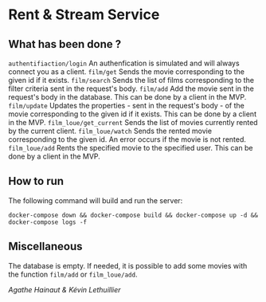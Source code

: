 
# Rent & Stream Service

## What has been done ?

``authentifiaction/login``
An authenfication is simulated and will always connect you as a client.
``film/get``
Sends the movie corresponding to the given id if it exists.
``film/search``
 Sends the list of films corresponding to the filter criteria sent in the request's body.
``film/add``
Add the movie sent in the request's body in the database. This can be done by a client in the MVP.
``film/update``
Updates the properties - sent in the request's body - of the movie corresponding to the given id if it exists. This can be done by a client in the MVP.
``film_loue/get_current``
Sends the list of movies currently rented by the current client.
``film_loue/watch``
Sends the rented movie corresponding to the given id. An error occurs if the movie is not rented.
``film_loue/add``
Rents the specified movie to the specified user. This can be done by a client in the MVP.

## How to run 

The following command will build and run the server:
```
docker-compose down && docker-compose build && docker-compose up -d && docker-compose logs -f
```

## Miscellaneous

The database is empty.
If needed, it is possible to add some movies with the function ```film/add``` or ```film_loue/add```.


*Agathe Hainaut & Kévin Lethuillier*
